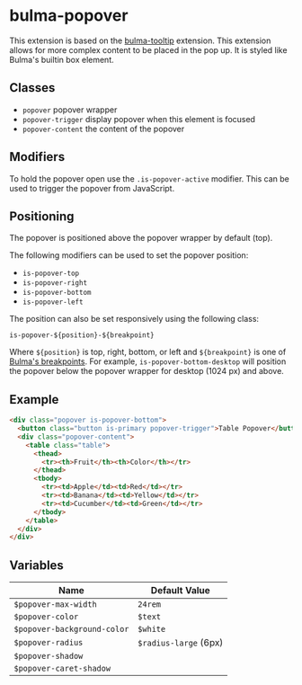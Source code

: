 bulma-popover
=============

This extension is based on the [bulma-tooltip] extension. This extension
allows for more complex content to be placed in the pop up. It is styled like
Bulma's builtin box element.

[bulma-tooltip]: https://github.com/Wikiki/bulma-tooltip

Classes
-------

- `popover` popover wrapper
- `popover-trigger` display popover when this element is focused
- `popover-content` the content of the popover

Modifiers
---------

To hold the popover open use the `.is-popover-active` modifier.
This can be used to trigger the popover from JavaScript.

Positioning
-----------

The popover is positioned above the popover wrapper by default (top).

The following modifiers can be used to set the popover position:

- `is-popover-top`
- `is-popover-right`
- `is-popover-bottom`
- `is-popover-left`

The position can also be set responsively using the following class:

`is-popover-${position}-${breakpoint}`

Where `${position}` is top, right, bottom, or left and `${breakpoint}` is one of [Bulma's breakpoints][bulma-breakpoint].
For example, `is-popover-bottom-desktop` will position the popover below the popover wrapper for desktop (1024 px) and above.

[bulma-breakpoint]: https://bulma.io/documentation/overview/responsiveness/#breakpoints

Example
-------

```html
<div class="popover is-popover-bottom">
  <button class="button is-primary popover-trigger">Table Popover</button>
  <div class="popover-content">
    <table class="table">
      <thead>
        <tr><th>Fruit</th><th>Color</th></tr>
      </thead>
      <tbody>
        <tr><td>Apple</td><td>Red</td></tr>
        <tr><td>Banana</td><td>Yellow</td></tr>
        <tr><td>Cucumber</td><td>Green</td></tr>
      </tbody>
    </table>
  </div>
</div>
```

Variables
---------

Name | Default Value
---- | -------------
`$popover-max-width` | `24rem`
`$popover-color` | `$text`
`$popover-background-color` | `$white`
`$popover-radius` | `$radius-large` (6px)
`$popover-shadow` |
`$popover-caret-shadow` |

